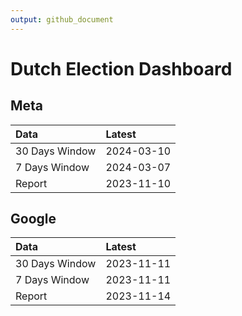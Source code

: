 ```yaml
---
output: github_document
---
```


# Dutch Election Dashboard



## Meta


|Data           |Latest     |
|:--------------|:----------|
|30 Days Window |2024-03-10 |
|7 Days Window  |2024-03-07 |
|Report         |2023-11-10 |

## Google


|Data           |Latest     |
|:--------------|:----------|
|30 Days Window |2023-11-11 |
|7 Days Window  |2023-11-11 |
|Report         |2023-11-14 |
